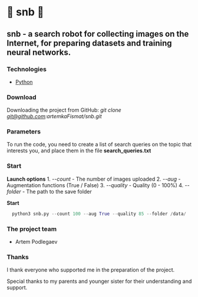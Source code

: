 # 🌟 snb 🌟
## snb - a search robot for collecting images on the Internet, for preparing datasets and training neural networks.

### Technologies
- [Python](https://www.python.org)

### Download
Downloading the project from GitHub: *git clone git@github.com:artemkaFismat/snb.git*
### Parameters
To run the code, you need to create a list of search queries on the topic that interests you, and place them in the file **search_queries.txt**
### Start
  **Launch options**
    1. *--count* - The number of images uploaded
    2. *--aug* - Augmentation functions (True / False)
    3. *--quality* - Quality (0 - 100%)
    4. *--folder* - The path to the save folder

  **Start**
  ``` Python
    python3 snb.py --count 100 --aug True --quality 85 --folder /data/
  ```
### The project team 

- Artem Podlegaev

### Thanks
I thank everyone who supported me in the preparation of the project.

Special thanks to my parents and younger sister for their understanding and support.


